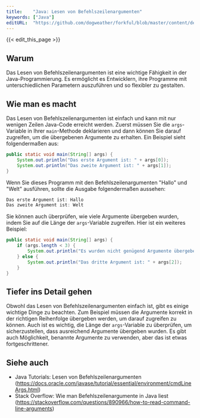 ```yaml
---
title:    "Java: Lesen von Befehlszeilenargumenten"
keywords: ["Java"]
editURL:  "https://github.com/dogweather/forkful/blob/master/content/de/java/reading-command-line-arguments.md"
---
```


{{< edit_this_page >}}

## Warum

Das Lesen von Befehlszeilenargumenten ist eine wichtige Fähigkeit in der Java-Programmierung. Es ermöglicht es Entwicklern, ihre Programme mit unterschiedlichen Parametern auszuführen und so flexibler zu gestalten.

## Wie man es macht

Das Lesen von Befehlszeilenargumenten ist einfach und kann mit nur wenigen Zeilen Java-Code erreicht werden. Zuerst müssen Sie die `args`-Variable in Ihrer `main`-Methode deklarieren und dann können Sie darauf zugreifen, um die übergebenen Argumente zu erhalten. Ein Beispiel sieht folgendermaßen aus:

```Java
public static void main(String[] args) {
    System.out.println("Das erste Argument ist: " + args[0]);
    System.out.println("Das zweite Argument ist: " + args[1]);
}
```

Wenn Sie dieses Programm mit den Befehlszeilenargumenten "Hallo" und "Welt" ausführen, sollte die Ausgabe folgendermaßen aussehen:

```Java
Das erste Argument ist: Hallo
Das zweite Argument ist: Welt
```

Sie können auch überprüfen, wie viele Argumente übergeben wurden, indem Sie auf die Länge der `args`-Variable zugreifen. Hier ist ein weiteres Beispiel:

```Java
public static void main(String[] args) {
    if (args.length < 3) {
        System.out.println("Es wurden nicht genügend Argumente übergeben.");
    } else {
        System.out.println("Das dritte Argument ist: " + args[2]);
    }
}
```

## Tiefer ins Detail gehen

Obwohl das Lesen von Befehlszeilenargumenten einfach ist, gibt es einige wichtige Dinge zu beachten. Zum Beispiel müssen die Argumente korrekt in der richtigen Reihenfolge übergeben werden, um darauf zugreifen zu können. Auch ist es wichtig, die Länge der `args`-Variable zu überprüfen, um sicherzustellen, dass ausreichend Argumente übergeben wurden. Es gibt auch Möglichkeit, benannte Argumente zu verwenden, aber das ist etwas fortgeschrittener.

## Siehe auch

- Java Tutorials: Lesen von Befehlszeilenargumenten (https://docs.oracle.com/javase/tutorial/essential/environment/cmdLineArgs.html)
- Stack Overflow: Wie man Befehlszeilenargumente in Java liest (https://stackoverflow.com/questions/890966/how-to-read-command-line-arguments)